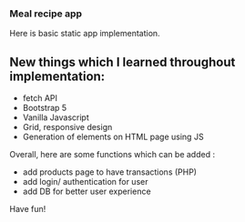 ### Meal recipe app
 Here is basic static app implementation.
 ## New things which I learned throughout implementation:
 * fetch API
 * Bootstrap 5
 * Vanilla Javascript
 * Grid, responsive design
 * Generation of elements on HTML page using JS

Overall, here are some functions which can be added :
* add products page to have transactions (PHP)
* add login/ authentication for user
* add DB for better user experience

Have fun!
